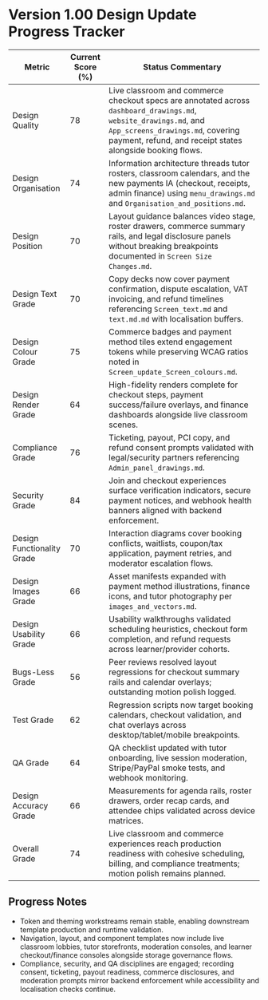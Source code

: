 # Version 1.00 Design Update Progress Tracker

| Metric | Current Score (%) | Status Commentary |
| --- | --- | --- |
| Design Quality | 78 | Live classroom and commerce checkout specs are annotated across `dashboard_drawings.md`, `website_drawings.md`, and `App_screens_drawings.md`, covering payment, refund, and receipt states alongside booking flows. |
| Design Organisation | 74 | Information architecture threads tutor rosters, classroom calendars, and the new payments IA (checkout, receipts, admin finance) using `menu_drawings.md` and `Organisation_and_positions.md`. |
| Design Position | 70 | Layout guidance balances video stage, roster drawers, commerce summary rails, and legal disclosure panels without breaking breakpoints documented in `Screen Size Changes.md`. |
| Design Text Grade | 70 | Copy decks now cover payment confirmation, dispute escalation, VAT invoicing, and refund timelines referencing `Screen_text.md` and `text.md.md` with localisation buffers. |
| Design Colour Grade | 75 | Commerce badges and payment method tiles extend engagement tokens while preserving WCAG ratios noted in `Screen_update_Screen_colours.md`. |
| Design Render Grade | 64 | High-fidelity renders complete for checkout steps, payment success/failure overlays, and finance dashboards alongside live classroom scenes. |
| Compliance Grade | 76 | Ticketing, payout, PCI copy, and refund consent prompts validated with legal/security partners referencing `Admin_panel_drawings.md`. |
| Security Grade | 84 | Join and checkout experiences surface verification indicators, secure payment notices, and webhook health banners aligned with backend enforcement. |
| Design Functionality Grade | 70 | Interaction diagrams cover booking conflicts, waitlists, coupon/tax application, payment retries, and moderator escalation flows. |
| Design Images Grade | 66 | Asset manifests expanded with payment method illustrations, finance icons, and tutor photography per `images_and_vectors.md`. |
| Design Usability Grade | 66 | Usability walkthroughs validated scheduling heuristics, checkout form completion, and refund requests across learner/provider cohorts. |
| Bugs-Less Grade | 56 | Peer reviews resolved layout regressions for checkout summary rails and calendar overlays; outstanding motion polish logged. |
| Test Grade | 62 | Regression scripts now target booking calendars, checkout validation, and chat overlays across desktop/tablet/mobile breakpoints. |
| QA Grade | 64 | QA checklist updated with tutor onboarding, live session moderation, Stripe/PayPal smoke tests, and webhook monitoring. |
| Design Accuracy Grade | 66 | Measurements for agenda rails, roster drawers, order recap cards, and attendee chips validated across device matrices. |
| Overall Grade | 74 | Live classroom and commerce experiences reach production readiness with cohesive scheduling, billing, and compliance treatments; motion polish remains planned. |

## Progress Notes
- Token and theming workstreams remain stable, enabling downstream template production and runtime validation.
- Navigation, layout, and component templates now include live classroom lobbies, tutor storefronts, moderation consoles, and learner checkout/finance consoles alongside storage governance flows.
- Compliance, security, and QA disciplines are engaged; recording consent, ticketing, payout readiness, commerce disclosures, and moderation prompts mirror backend enforcement while accessibility and localisation checks continue.
